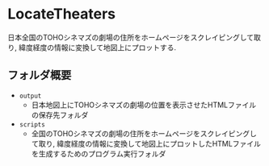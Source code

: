 # LocateTheaters
日本全国のTOHOシネマズの劇場の住所をホームページをスクレイピングして取り, 緯度経度の情報に変換して地図上にプロットする.

## フォルダ概要
- `output`
    - 日本地図上にTOHOシネマズの劇場の位置を表示させたHTMLファイルの保存先フォルダ
- `scripts`
    - 全国のTOHOシネマズの劇場の住所をホームページをスクレイピングして取り, 緯度経度の情報に変換して地図上にプロットしたHTMLファイルを生成するためのプログラム実行フォルダ